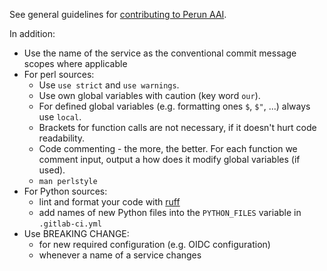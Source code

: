 See general guidelines for [contributing to Perun AAI](https://gitlab.ics.muni.cz/perun/common/-/blob/main/CONTRIBUTING.md).

In addition:
- Use the name of the service as the conventional commit message scopes where applicable
- For perl sources:
  - Use `use strict` and `use warnings`.
  - Use own global variables with caution (key word `our`).
  - For defined global variables (e.g. formatting ones `$`, `$"`, ...) always use `local`.
  - Brackets for function calls are not necessary, if it doesn't hurt code readability.
  - Code commenting - the more, the better. For each function we comment input, output a how does it modify global variables (if used).
  - `man perlstyle`
- For Python sources:
  - lint and format your code with [ruff](https://docs.astral.sh/ruff/)
  - add names of new Python files into the `PYTHON_FILES` variable in `.gitlab-ci.yml`
- Use BREAKING CHANGE:
  - for new required configuration (e.g. OIDC configuration)
  - whenever a name of a service changes
